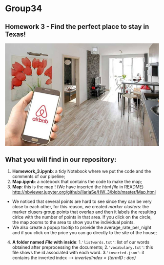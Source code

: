 # Group34
## Homework 3 - Find the perfect place to stay in Texas!
![alt text](https://github.com/IlariaSe/HW_3/blob/master/airbnb.jpg)
## What you will find in our repository:
1. **Homework_3.ipynb**: a tidy Notebook where we put the code and the comments of our pipeline;
2. **Map.ipynb**: a notebook that contains the code to make the map;
3. **Map**: this is the map ! (We have inserted the *html file* in README) http://nbviewer.jupyter.org/github/IlariaSe/HW_3/blob/master/Map.html
* We noticed that several points are hard to see since they can be very close to each other, for this reason, we created *marker clusters*: the marker clusers group points that overlap and then it labels the resulting cirlce with the number of points in that area. If you click on the circle, the map zooms to the area to show you the individual points.
* We also create a popup tooltip to provide the average_rate_per_night and if you click on the price you can go directly to the site of the house;
4. **A folder named *File* with inside**: 
  1.`'listwords.txt'`: list of our words obtained after preprocessing the documents;
  2.`'vocabulary.txt'`: this file shows the id associated with each word.
  3.`'inverted.json'`: it contains the inverted index --> *invertedIndex = {termID : doc}*
